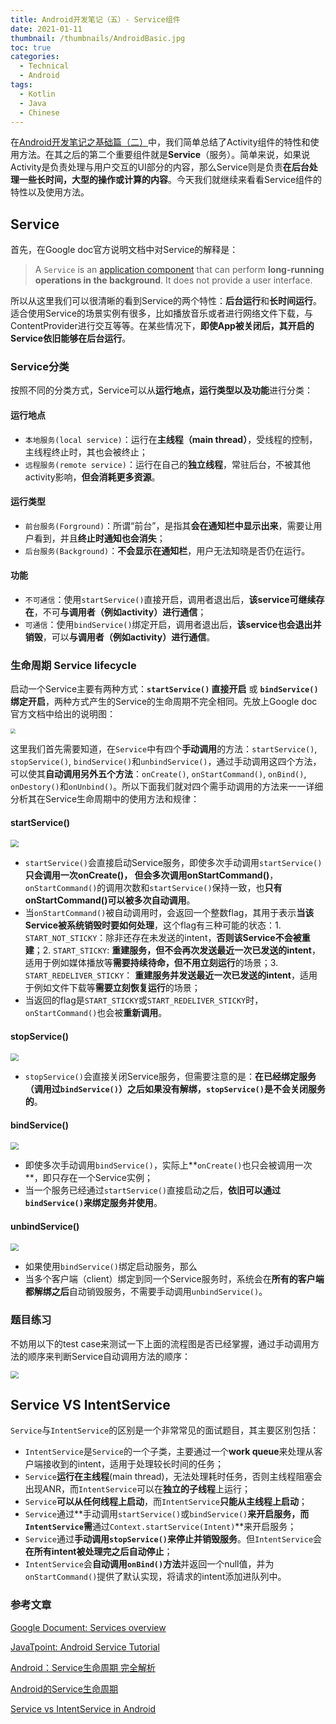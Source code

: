 ```yaml
---
title: Android开发笔记（五）- Service组件
date: 2021-01-11
thumbnail: /thumbnails/AndroidBasic.jpg
toc: true
categories:
  - Technical
  - Android
tags:
  - Kotlin
  - Java
  - Chinese
---
```


在[Android开发笔记之基础篇（二）](https://yunze-li.github.io/2020/06/16/AndroidBasic2/)中，我们简单总结了Activity组件的特性和使用方法。在其之后的第二个重要组件就是**Service**（服务）。简单来说，如果说Activity是负责处理与用户交互的UI部分的内容，那么Service则是负责**在后台处理一些长时间，大型的操作或计算的内容**。今天我们就继续来看看Service组件的特性以及使用方法。

<!-- more -->

## Service

首先，在Google doc官方说明文档中对Service的解释是：

> A `Service` is an [application component](https://developer.android.com/guide/components/fundamentals#Components) that can perform **long-running operations in the background**. It does not provide a user interface.

所以从这里我们可以很清晰的看到Service的两个特性：**后台运行**和**长时间运行**。适合使用Service的场景实例有很多，比如播放音乐或者进行网络文件下载，与ContentProvider进行交互等等。在某些情况下，**即使App被关闭后，其开启的Service依旧能够在后台运行**。

### Service分类

按照不同的分类方式，Service可以从**运行地点，运行类型以及功能**进行分类：

#### 运行地点

- `本地服务(local service)`：运行在**主线程（main thread）**，受线程的控制，主线程终止时，其也会被终止；
- `远程服务(remote service)`：运行在自己的**独立线程**，常驻后台，不被其他activity影响，**但会消耗更多资源**。

#### 运行类型

- `前台服务(Forground)`：所谓“前台”，是指其**会在通知栏中显示出来**，需要让用户看到，并且**终止时通知也会消失**；
- `后台服务(Background)`：**不会显示在通知栏**，用户无法知晓是否仍在运行。

#### 功能

- `不可通信`：使用`startService()`直接开启，调用者退出后，**该service可继续存在**，不可**与调用者（例如activity）进行通信**；
- `可通信`：使用`bindService()`绑定开启，调用者退出后，**该service也会退出并销毁**，可以**与调用者（例如activity）进行通信**。

### 生命周期 Service lifecycle

启动一个Service主要有两种方式：**`startService()` 直接开启** 或 **`bindService()`绑定开启**，两种方式产生的Service的生命周期不完全相同。先放上Google doc官方文档中给出的说明图：

<img src="https://raw.githubusercontent.com/Yunze-Li/BlogPictures/master/BlogPictures/pictures/Service_Lifecycle.png" style="zoom:50%;" />

这里我们首先需要知道，在`Service`中有四个**手动调用**的方法：`startService()`, `stopService()`, `bindService()`和`unbindService()`，通过手动调用这四个方法，可以使其**自动调用另外五个方法**：`onCreate()`, `onStartCommand()`, `onBind()`, `onDestory()`和`onUnbind()`。所以下面我们就对四个需手动调用的方法来一一详细分析其在Service生命周期中的使用方法和规律：

#### startService()

<img src="https://raw.githubusercontent.com/Yunze-Li/BlogPictures/master/BlogPictures/pictures/start_service.png" style="zoom:80%;" />

- `startService()`会直接启动Service服务，即使多次手动调用`startService()` **只会调用一次onCreate()， 但会多次调用onStartCommand()**，`onStartCommand()`的调用次数和`startService()`保持一致，也**只有onStartCommand()可以被多次自动调用**。
- 当`onStartCommand()`被自动调用时，会返回一个整数flag，其用于表示**当该Service被系统销毁时要如何处理**，这个flag有三种可能的状态：1. `START_NOT_STICKY`：除非还存在未发送的intent，**否则该Service不会被重建**；2. `START_STICKY`: **重建服务，但不会再次发送最近一次已发送的intent**，适用于例如媒体播放等**需要持续待命，但不用立刻运行**的场景；3. `START_REDELIVER_STICKY`： **重建服务并发送最近一次已发送的intent**，适用于例如文件下载等**需要立刻恢复运行**的场景；
- 当返回的flag是`START_STICKY`或`START_REDELIVER_STICKY`时， `onStartCommand()`也会被**重新调用**。

#### stopService()

<img src="https://raw.githubusercontent.com/Yunze-Li/BlogPictures/master/BlogPictures/pictures/stop_service.png" style="zoom:80%;" />

- `stopService()`会直接关闭Service服务，但需要注意的是：**在已经绑定服务（调用过`bindService()`）之后如果没有解绑，`stopService()`是不会关闭服务的**。

#### bindService()

<img src="https://raw.githubusercontent.com/Yunze-Li/BlogPictures/master/BlogPictures/pictures/bind_service.png" style="zoom:80%;" />

- 即使多次手动调用`bindService()`，实际上**`onCreate()`也只会被调用一次**，即只存在一个Service实例；
- 当一个服务已经通过`startService()`直接启动之后，**依旧可以通过`bindService()`来绑定服务并使用**。

#### unbindService()

<img src="https://raw.githubusercontent.com/Yunze-Li/BlogPictures/master/BlogPictures/pictures/unbind_service.png" style="zoom:80%;" />

- 如果使用`bindService()`绑定启动服务，那么
- 当多个客户端（client）绑定到同一个Service服务时，系统会在**所有的客户端都解绑之后**自动销毁服务，不需要手动调用`unbindService()`。

### 题目练习

不妨用以下的test case来测试一下上面的流程图是否已经掌握，通过手动调用方法的顺序来判断Service自动调用方法的顺序：

<img src="https://raw.githubusercontent.com/Yunze-Li/BlogPictures/master/BlogPictures/pictures/service_test_cases.png" style="zoom:80%;" />



## Service VS IntentService

`Service`与`IntentService`的区别是一个非常常见的面试题目，其主要区别包括：

- `IntentService`是`Service`的一个子类，主要通过一个**work queue**来处理从客户端接收到的intent，适用于处理较长时间的任务；
- `Service`**运行在主线程**(main thread)，无法处理耗时任务，否则主线程阻塞会出现ANR，而`IntentService`可以在**独立的子线程**上运行；
- `Service`**可以从任何线程上启动**，而`IntentService`**只能从主线程上启动**；
- `Service`通过**手动调用`startService()`或`bindService()`**来开启服务，而`IntentService`需**通过`Context.startService(Intent)`**来开启服务；
- `Service`通过**手动调用`stopService()`来停止并销毁服务**。但`IntentService`会**在所有intent被处理完之后自动停止**；
- `IntentService`会**自动调用`onBind()`方法**并返回一个null值，并为`onStartCommand()`提供了默认实现，将请求的intent添加进队列中。

### 参考文章

[Google Document: Services overview](https://developer.android.com/guide/components/services)

[JavaTpoint: Android Service Tutorial](https://www.javatpoint.com/android-service-tutorial#:~:text=Android%20service%20is%20a%20component,even%20if%20application%20is%20destroyed.)

[Android：Service生命周期 完全解析](https://www.jianshu.com/p/8d0cde35eb10)

[Android的Service生命周期](https://www.jianshu.com/p/ee224f18a4bd)

[Service vs IntentService in Android](https://blog.mindorks.com/service-vs-intentservice-in-android)